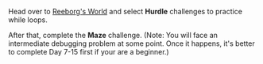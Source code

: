 Head over to [Reeborg's World](https://reeborg.ca/index_en.html) and select **Hurdle** challenges to practice while loops.

After that, complete the **Maze** challenge. (Note: You will face an intermediate debugging problem at some point. Once it happens, it's better to complete Day 7-15 first if your are a beginner.)